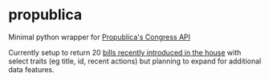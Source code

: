 propublica
==========
Minimal python wrapper for [Propublica's Congress API](https://www.propublica.org/datastore/api/propublica-congress-api)

Currently setup to return 20 [bills recently introduced in the house](https://propublica.github.io/congress-api-docs/?shell#bills) with select traits (eg title, id, recent actions) but planning to expand for additional data features.

